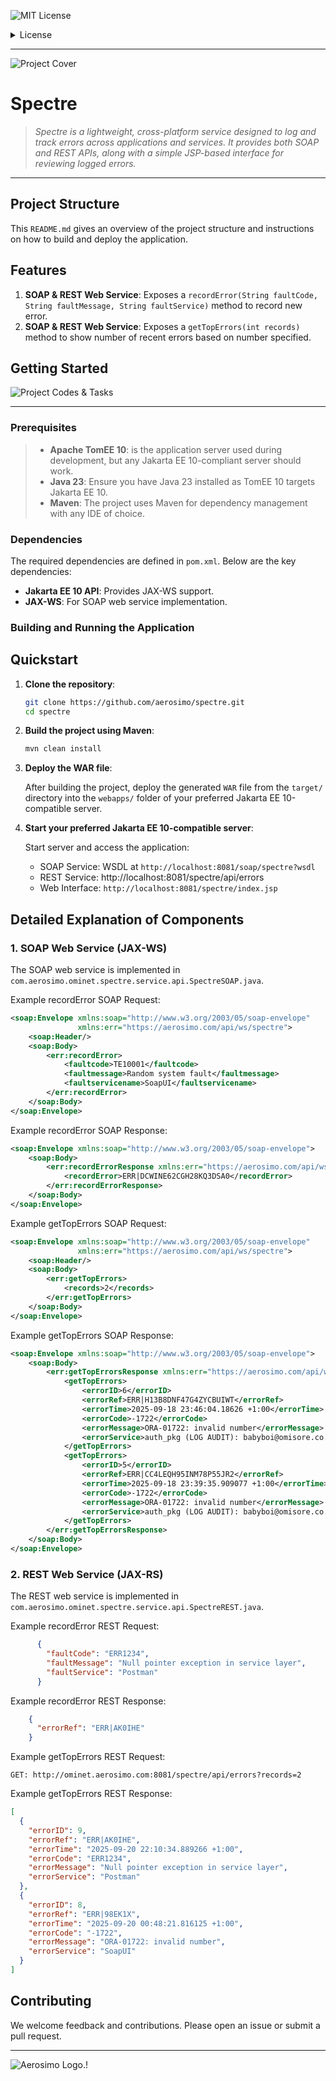 ![MIT License](/img/MIT.png "MIT")

<details>
  <summary>License</summary>

**MIT License © 2025 Aerosimo**

Permission is hereby granted, free of charge, to any person obtaining a copy  
of this software and associated documentation files (the "Software"), to deal  
in the Software without restriction, including without limitation the rights  
to use, copy, modify, merge, publish, distribute, sublicense, and/or sell  
copies of the Software, and to permit persons to whom the Software is  
furnished to do so, subject to the following conditions:

The above copyright notice and this permission notice shall be included in all  
copies or substantial portions of the Software.

THE SOFTWARE IS PROVIDED "AS IS", WITHOUT WARRANTY OF ANY KIND, EXPRESS OR  
IMPLIED, INCLUDING BUT NOT LIMITED TO THE WARRANTIES OF MERCHANTABILITY,  
FITNESS FOR A PARTICULAR PURPOSE AND NONINFRINGEMENT. IN NO EVENT SHALL THE  
AUTHORS OR COPYRIGHT HOLDERS BE LIABLE FOR ANY CLAIM, DAMAGES OR OTHER  
LIABILITY, WHETHER IN AN ACTION OF CONTRACT, TORT OR OTHERWISE, ARISING FROM,  
OUT OF OR IN CONNECTION WITH THE SOFTWARE OR THE USE OR OTHER DEALINGS IN THE  
SOFTWARE.

The characters, names, events, articles, templates, or information provided by  
Aerosimo Ltd are fictional and for reference only. While we strive to keep the  
information up to date and correct, we make no representations or warranties of  
any kind, express or implied, about the completeness, accuracy, reliability,  
suitability, or availability with respect to the information, articles, templates,  
or related graphics contained in this document or any part of the project.  
Any reliance you place on such information is therefore strictly at your own risk.
</details>

---

![Project Cover](/img/cover.jpg "Spectre")
# Spectre
> *Spectre is a lightweight, cross-platform service designed to log and track errors across applications and services. It provides both SOAP and REST APIs, along with a simple JSP-based interface for reviewing logged errors.*

---

## Project Structure

This `README.md` gives an overview of the project structure and instructions on how to build and deploy the application.

## Features

1. **SOAP & REST Web Service**: Exposes a `recordError(String faultCode, String faultMessage, String faultService)` method to record new error.
2. **SOAP & REST Web Service**: Exposes a `getTopErrors(int records)` method to show number of recent errors based on number specified.

## Getting Started

![Project Codes & Tasks](/img/code.jpg "Project Codes and Task")

---

### Prerequisites

>- **Apache TomEE 10**: is the application server used during development, but any Jakarta EE 10-compliant server should work.
>- **Java 23**: Ensure you have Java 23 installed as TomEE 10 targets Jakarta EE 10.
>- **Maven**: The project uses Maven for dependency management with any IDE of choice.

### Dependencies

The required dependencies are defined in `pom.xml`. Below are the key dependencies:

- **Jakarta EE 10 API**: Provides JAX-WS support.
- **JAX-WS**: For SOAP web service implementation.

### Building and Running the Application

## Quickstart

1. **Clone the repository**:

    ```bash
    git clone https://github.com/aerosimo/spectre.git
    cd spectre
    ```

2. **Build the project using Maven**:

    ```bash
    mvn clean install
    ```

3. **Deploy the WAR file**:

   After building the project, deploy the generated `WAR` file from the `target/` directory into the `webapps/` folder of your preferred Jakarta EE 10-compatible server.

4. **Start your preferred Jakarta EE 10-compatible server**:

   Start server and access the application:

    - SOAP Service: WSDL at `http://localhost:8081/soap/spectre?wsdl`
    - REST Service: http://localhost:8081/spectre/api/errors
    - Web Interface: `http://localhost:8081/spectre/index.jsp`

## Detailed Explanation of Components

### 1. **SOAP Web Service** (JAX-WS)

The SOAP web service is implemented in `com.aerosimo.ominet.spectre.service.api.SpectreSOAP.java`.

Example recordError SOAP Request:
```xml
<soap:Envelope xmlns:soap="http://www.w3.org/2003/05/soap-envelope" 
               xmlns:err="https://aerosimo.com/api/ws/spectre">
    <soap:Header/>
    <soap:Body>
        <err:recordError>
            <faultcode>TE10001</faultcode>
            <faultmessage>Random system fault</faultmessage>
            <faultservicename>SoapUI</faultservicename>
        </err:recordError>
    </soap:Body>
</soap:Envelope>
```
Example recordError SOAP Response:
```xml
<soap:Envelope xmlns:soap="http://www.w3.org/2003/05/soap-envelope">
    <soap:Body>
        <err:recordErrorResponse xmlns:err="https://aerosimo.com/api/ws/spectre">
            <recordError>ERR|DCWINE62CGH28KQ3DSA0</recordError>
        </err:recordErrorResponse>
    </soap:Body>
</soap:Envelope>
```
Example getTopErrors SOAP Request:
```xml
<soap:Envelope xmlns:soap="http://www.w3.org/2003/05/soap-envelope" 
               xmlns:err="https://aerosimo.com/api/ws/spectre">
    <soap:Header/>
    <soap:Body>
        <err:getTopErrors>
            <records>2</records>
        </err:getTopErrors>
    </soap:Body>
</soap:Envelope>
```
Example getTopErrors SOAP Response:
```xml
<soap:Envelope xmlns:soap="http://www.w3.org/2003/05/soap-envelope">
    <soap:Body>
        <err:getTopErrorsResponse xmlns:err="https://aerosimo.com/api/ws/spectre">
            <getTopErrors>
                <errorID>6</errorID>
                <errorRef>ERR|H13B8DNF47G4ZYCBUIWT</errorRef>
                <errorTime>2025-09-18 23:46:04.18626 +1:00</errorTime>
                <errorCode>-1722</errorCode>
                <errorMessage>ORA-01722: invalid number</errorMessage>
                <errorService>auth_pkg (LOG AUDIT): babyboi@omisore.co.uk</errorService>
            </getTopErrors>
            <getTopErrors>
                <errorID>5</errorID>
                <errorRef>ERR|CC4LEQH95INM78P55JR2</errorRef>
                <errorTime>2025-09-18 23:39:35.909077 +1:00</errorTime>
                <errorCode>-1722</errorCode>
                <errorMessage>ORA-01722: invalid number</errorMessage>
                <errorService>auth_pkg (LOG AUDIT): babyboi@omisore.co.uk</errorService>
            </getTopErrors>
        </err:getTopErrorsResponse>
    </soap:Body>
</soap:Envelope>
```
### 2. **REST Web Service** (JAX-RS)

The REST web service is implemented in `com.aerosimo.ominet.spectre.service.api.SpectreREST.java`.

Example recordError REST Request:
```json
      {
        "faultCode": "ERR1234",
        "faultMessage": "Null pointer exception in service layer",
        "faultService": "Postman"
      }

```
Example recordError REST Response:
```json
    {
      "errorRef": "ERR|AK0IHE"
    }
```
Example getTopErrors REST Request:
```curl
GET: http://ominet.aerosimo.com:8081/spectre/api/errors?records=2
```
Example getTopErrors REST Response:
```json
[
  {
    "errorID": 9,
    "errorRef": "ERR|AK0IHE",
    "errorTime": "2025-09-20 22:10:34.889266 +1:00",
    "errorCode": "ERR1234",
    "errorMessage": "Null pointer exception in service layer",
    "errorService": "Postman"
  },
  {
    "errorID": 8,
    "errorRef": "ERR|98EK1X",
    "errorTime": "2025-09-20 00:48:21.816125 +1:00",
    "errorCode": "-1722",
    "errorMessage": "ORA-01722: invalid number",
    "errorService": "SoapUI"
  }
]
```
## Contributing

We welcome feedback and contributions. Please open an issue or submit a pull request.

---

![Aerosimo Logo.!](/img/logo.png "Aerosimo")